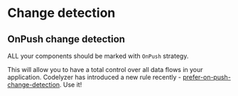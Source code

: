 # Change detection

## OnPush change detection

ALL your components should be marked with `OnPush` strategy.

This will allow you to have a total control over all data flows in your application. Codelyzer has introduced a new rule recently - [prefer-on-push-change-detection](http://codelyzer.com/rules/prefer-on-push-component-change-detection/). Use it!
